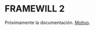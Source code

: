 # FRAMEWILL 2
Próximamente la documentación. [Motivo](https://twitter.com/willmedina/status/1310001225857929216).